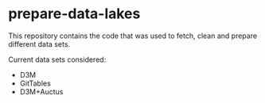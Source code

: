 # prepare-data-lakes
This repository contains the code that was used to fetch, clean and prepare
different data sets. 

Current data sets considered:
- D3M
- GitTables
- D3M+Auctus

